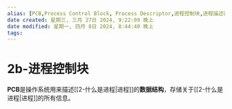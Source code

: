 ```yaml
---
alias: [PCB,Process Control Block, Process Descriptor,进程控制块,进程描述符]
date created: 星期三, 三月 27日 2024, 9:22:09 晚上
date modified: 星期一, 四月 8日 2024, 8:44:40 晚上
tags: 
---
```


# 2b-进程控制块

**PCB**是操作系统用来描述[[2-什么是进程|进程]]的**数据结构**，存储关于[[2-什么是进程|进程]]的所有信息。